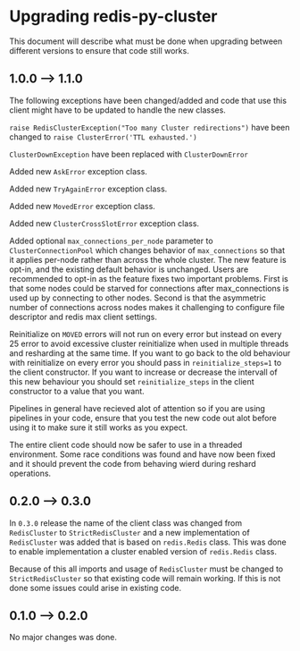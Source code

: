 # Upgrading redis-py-cluster

This document will describe what must be done when upgrading between different versions to ensure that code still works.


## 1.0.0 --> 1.1.0

The following exceptions have been changed/added and code that use this client might have to be updated to handle the new classes.

`raise RedisClusterException("Too many Cluster redirections")` have been changed to `raise ClusterError('TTL exhausted.')`

`ClusterDownException` have been replaced with `ClusterDownError`

Added new `AskError` exception class.

Added new `TryAgainError` exception class.

Added new `MovedError` exception class.

Added new `ClusterCrossSlotError` exception class.

Added optional `max_connections_per_node` parameter to `ClusterConnectionPool` which changes behavior of `max_connections` so that it applies per-node rather than across the whole cluster. The new feature is opt-in, and the existing default behavior is unchanged. Users are recommended to opt-in as the feature fixes two important problems. First is that some nodes could be starved for connections after max_connections is used up by connecting to other nodes. Second is that the asymmetric number of connections across nodes makes it challenging to configure file descriptor and redis max client settings.

Reinitialize on `MOVED` errors will not run on every error but instead on every
25 error to avoid excessive cluster reinitialize when used in multiple threads and resharding at the same time. If you want to go back to the old behaviour with reinitialize on every error you should pass in `reinitialize_steps=1` to the client constructor. If you want to increase or decrease the intervall of this new behaviour you should set `reinitialize_steps` in the client constructor to a value that you want.

Pipelines in general have recieved alot of attention so if you are using pipelines in your code, ensure that you test the new code out alot before using it to make sure it still works as you expect.

The entire client code should now be safer to use in a threaded environment. Some race conditions was found and have now been fixed and it should prevent the code from behaving wierd during reshard operations.



## 0.2.0 --> 0.3.0

In `0.3.0` release the name of the client class was changed from `RedisCluster` to `StrictRedisCluster` and a new implementation of `RedisCluster` was added that is based on `redis.Redis` class. This was done to enable implementation a cluster enabled version of `redis.Redis` class.

Because of this all imports and usage of `RedisCluster` must be changed to `StrictRedisCluster` so that existing code will remain working. If this is not done some issues could arise in existing code.



## 0.1.0 --> 0.2.0

No major changes was done.
